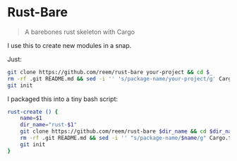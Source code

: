 # Rust-Bare

> A barebones rust skeleton with Cargo

I use this to create new modules in a snap.

Just:

```bash
git clone https://github.com/reem/rust-bare your-project && cd $_
rm -rf .git README.md && sed -i '' 's/package-name/your-project/g' Cargo.toml
git init
```

I packaged this into a tiny bash script:

```bash
rust-create () {
    name=$1
    dir_name="rust-$1"
    git clone https://github.com/reem/rust-bare $dir_name && cd $dir_name
    rm -rf .git README.md && sed -i '' "s/package-name/$name/g" Cargo.toml
    git init
}
```

